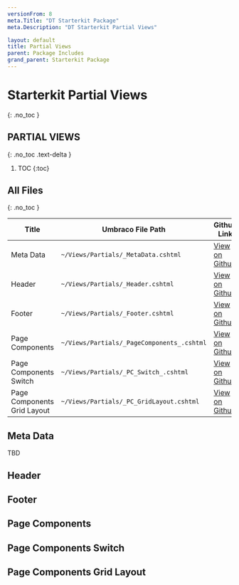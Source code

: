 ```yaml
---
versionFrom: 8
meta.Title: "DT Starterkit Package"
meta.Description: "DT Starterkit Partial Views"

layout: default
title: Partial Views
parent: Package Includes
grand_parent: Starterkit Package
---
```


# Starterkit Partial Views
{: .no_toc }

## PARTIAL VIEWS
{: .no_toc .text-delta }

1. TOC
{:toc}

## All Files
{: .no_toc }

| Title | Umbraco File Path | Github Link |
|-------|-------|-------|
| Meta Data | `~/Views/Partials/_MetaData.cshtml` | [View on Github](https://github.com/bkclerke/MyUmbDocs/blob/master/Starterkit-Package/v8/files/Views/Partials/_MetaData.cshtml) |
| Header | `~/Views/Partials/_Header.cshtml` | [View on Github](#) |
| Footer | `~/Views/Partials/_Footer.cshtml` | [View on Github](#) |
| Page Components | `~/Views/Partials/_PageComponents_.cshtml` | [View on Github](#) |
| Page Components Switch | `~/Views/Partials/_PC_Switch_.cshtml` | [View on Github](#) |
| Page Components Grid Layout | `~/Views/Partials/_PC_GridLayout.cshtml` | [View on Github](#) |


## Meta Data

TBD

## Header

## Footer

## Page Components

## Page Components Switch

## Page Components Grid Layout
